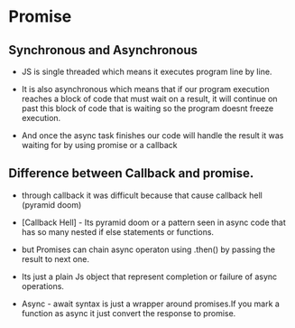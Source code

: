 # Promise

## Synchronous and Asynchronous

- JS is single threaded which means it executes program line by line.

- It is also asynchronous which means that if our program execution reaches a block of code that must wait on a result, it will continue on past this block of code that is waiting so the program doesnt freeze execution.

- And once the async task finishes our code will handle the result it was waiting for by using promise or a callback

## Difference between Callback and promise.

- through callback it was difficult because that cause callback hell (pyramid doom)

- [Callback Hell] - Its pyramid doom or a pattern seen in async code that has so many nested if else statements or functions.

- but Promises can chain async operaton using .then() by passing the result to next one.

- Its just a plain Js object that represent completion or failure of async operations.

- Async - await syntax is just a wrapper around promises.If you mark a function as async it just convert the response to promise.
